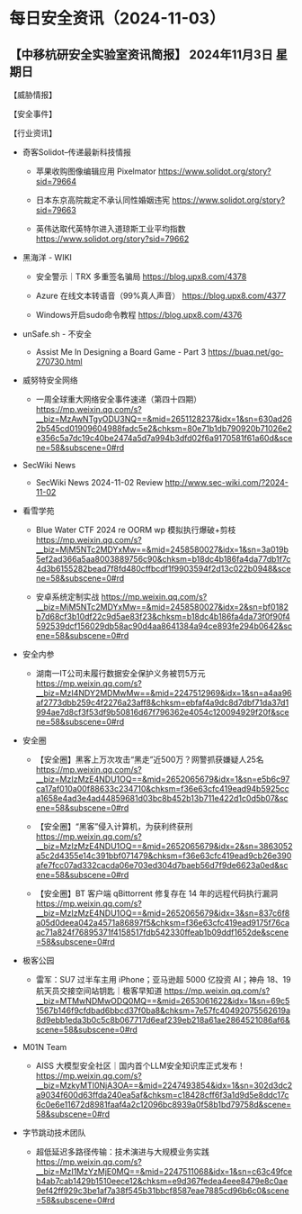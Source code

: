 # 每日安全资讯（2024-11-03）

【中移杭研安全实验室资讯简报】
2024年11月3日 星期日
---------------------------
【威胁情报】

【安全事件】

【行业资讯】

- 奇客Solidot–传递最新科技情报
  - 苹果收购图像编辑应用 Pixelmator
https://www.solidot.org/story?sid=79664

  - 日本东京高院裁定不承认同性婚姻违宪
https://www.solidot.org/story?sid=79663

  - 英伟达取代英特尔进入道琼斯工业平均指数
https://www.solidot.org/story?sid=79662

- 黑海洋 - WIKI
  - 安全警示｜TRX 多重签名骗局
https://blog.upx8.com/4378

  - Azure 在线文本转语音（99%真人声音）
https://blog.upx8.com/4377

  - Windows开启sudo命令教程
https://blog.upx8.com/4376

- unSafe.sh - 不安全
  - Assist Me In Designing a Board Game - Part 3
https://buaq.net/go-270730.html

- 威努特安全网络
  - 一周全球重大网络安全事件速递（第四十四期）
https://mp.weixin.qq.com/s?__biz=MzAwNTgyODU3NQ==&mid=2651128237&idx=1&sn=630ad262b545cd01909604988fadc5e2&chksm=80e71b1db790920b71026e2e356c5a7dc19c40be2474a5d7a994b3dfd02f6a9170581f61a60d&scene=58&subscene=0#rd

- SecWiki News
  - SecWiki News 2024-11-02 Review
http://www.sec-wiki.com/?2024-11-02

- 看雪学苑
  - Blue Water CTF 2024 re OORM wp 模拟执行爆破+剪枝
https://mp.weixin.qq.com/s?__biz=MjM5NTc2MDYxMw==&mid=2458580027&idx=1&sn=3a019b5ef2ad366a5aa8003889756c90&chksm=b18dc4b186fa4da77db1f7c4d3b6155282bead7f8fd480cffbcdf1f9903594f2d13c022b0948&scene=58&subscene=0#rd

  - 安卓系统定制实战
https://mp.weixin.qq.com/s?__biz=MjM5NTc2MDYxMw==&mid=2458580027&idx=2&sn=bf0182b7d68cf3b10df22c9d5ae83f23&chksm=b18dc4b186fa4da73f0f90f4592539dcf156029db58ac90d4aa8641384a94ce893fe294b0642&scene=58&subscene=0#rd

- 安全内参
  - 湖南一IT公司未履行数据安全保护义务被罚5万元
https://mp.weixin.qq.com/s?__biz=MzI4NDY2MDMwMw==&mid=2247512969&idx=1&sn=a4aa96af2773dbb259c4f2276a23aff8&chksm=ebfaf4a9dc8d7dbf71da37d1994ae7d8cf3f53df9b50816d67f796362e4054c120094929f20f&scene=58&subscene=0#rd

- 安全圈
  - 【安全圈】黑客上万次攻击“黑走”近500万？网警抓获嫌疑人25名
https://mp.weixin.qq.com/s?__biz=MzIzMzE4NDU1OQ==&mid=2652065679&idx=1&sn=e5b6c97ca17af010a00f88633c234710&chksm=f36e63cfc419ead94b5925cca1658e4ad3e4ad44859681d03bc8b452b13b711e422d1c0d5b07&scene=58&subscene=0#rd

  - 【安全圈】“黑客”侵入计算机，为获利终获刑
https://mp.weixin.qq.com/s?__biz=MzIzMzE4NDU1OQ==&mid=2652065679&idx=2&sn=3863052a5c2d4355e14c391bbf071479&chksm=f36e63cfc419ead9cb26e390afe7fcc07ad332cacda06e703ed304d7baeb56d7f9de6623a0ed&scene=58&subscene=0#rd

  - 【安全圈】BT 客户端 qBittorrent 修复存在 14 年的远程代码执行漏洞
https://mp.weixin.qq.com/s?__biz=MzIzMzE4NDU1OQ==&mid=2652065679&idx=3&sn=837c6f8a05d0deea042a4571a86897f5&chksm=f36e63cfc419ead9175f76caac71a824f76895371f4158517fdb542330ffeab1b09ddf1652de&scene=58&subscene=0#rd

- 极客公园
  - 雷军：SU7 过半车主用 iPhone；亚马逊超 5000 亿投资 AI；神舟 18、19 航天员交接空间站钥匙｜极客早知道
https://mp.weixin.qq.com/s?__biz=MTMwNDMwODQ0MQ==&mid=2653061622&idx=1&sn=69c51567b146f9cfdbad6bbcd37f0ba8&chksm=7e57fc40492075562619a8d9ebb1eda3b0c5c8b067717d6eaf239eb218a61ae2864521086af6&scene=58&subscene=0#rd

- M01N Team
  - AISS 大模型安全社区｜国内首个LLM安全知识库正式发布！
https://mp.weixin.qq.com/s?__biz=MzkyMTI0NjA3OA==&mid=2247493854&idx=1&sn=302d3dc2a9034f600d63ffda240ea5af&chksm=c18428cff6f3a1d9d5e8ddc17c6c0e6e11672d8981faaf4a2c12096bc8939a0f58b1bd79758d&scene=58&subscene=0#rd

- 字节跳动技术团队
  - 超低延迟多路径传输：技术演进与大规模业务实践
https://mp.weixin.qq.com/s?__biz=MzI1MzYzMjE0MQ==&mid=2247511068&idx=1&sn=c63c49fceb4ab7cab1429b1510eece12&chksm=e9d367fedea4eee8479e8c0ae9ef42ff929c3be1af7a38f545b31bbcf8587eae7885cd96b6c0&scene=58&subscene=0#rd

